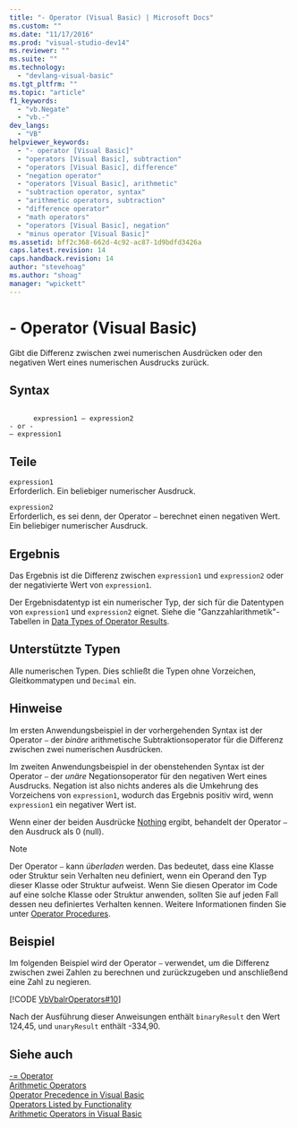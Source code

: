 ```yaml
---
title: "- Operator (Visual Basic) | Microsoft Docs"
ms.custom: ""
ms.date: "11/17/2016"
ms.prod: "visual-studio-dev14"
ms.reviewer: ""
ms.suite: ""
ms.technology: 
  - "devlang-visual-basic"
ms.tgt_pltfrm: ""
ms.topic: "article"
f1_keywords: 
  - "vb.Negate"
  - "vb.-"
dev_langs: 
  - "VB"
helpviewer_keywords: 
  - "- operator [Visual Basic]"
  - "operators [Visual Basic], subtraction"
  - "operators [Visual Basic], difference"
  - "negation operator"
  - "operators [Visual Basic], arithmetic"
  - "subtraction operator, syntax"
  - "arithmetic operators, subtraction"
  - "difference operator"
  - "math operators"
  - "operators [Visual Basic], negation"
  - "minus operator [Visual Basic]"
ms.assetid: bff2c368-662d-4c92-ac87-1d9bdfd3426a
caps.latest.revision: 14
caps.handback.revision: 14
author: "stevehoag"
ms.author: "shoag"
manager: "wpickett"
---
```

# - Operator (Visual Basic)
Gibt die Differenz zwischen zwei numerischen Ausdrücken oder den negativen Wert eines numerischen Ausdrucks zurück.  
  
## Syntax  
  
```  
  
      expression1 – expression2  
- or -  
– expression1  
```  
  
## Teile  
 `expression1`  
 Erforderlich.  Ein beliebiger numerischer Ausdruck.  
  
 `expression2`  
 Erforderlich, es sei denn, der Operator `–` berechnet einen negativen Wert.  Ein beliebiger numerischer Ausdruck.  
  
## Ergebnis  
 Das Ergebnis ist die Differenz zwischen `expression1` und `expression2` oder der negativierte Wert von `expression1`.  
  
 Der Ergebnisdatentyp ist ein numerischer Typ, der sich für die Datentypen von `expression1` und `expression2` eignet.  Siehe die "Ganzzahlarithmetik"\-Tabellen in [Data Types of Operator Results](../../../visual-basic/language-reference/operators/data-types-of-operator-results.md).  
  
## Unterstützte Typen  
 Alle numerischen Typen.  Dies schließt die Typen ohne Vorzeichen, Gleitkommatypen und `Decimal` ein.  
  
## Hinweise  
 Im ersten Anwendungsbeispiel in der vorhergehenden Syntax ist der Operator `–` der *binäre* arithmetische Subtraktionsoperator für die Differenz zwischen zwei numerischen Ausdrücken.  
  
 Im zweiten Anwendungsbeispiel in der obenstehenden Syntax ist der Operator `–` der *unäre* Negationsoperator für den negativen Wert eines Ausdrucks.  Negation ist also nichts anderes als die Umkehrung des Vorzeichens von `expression1`, wodurch das Ergebnis positiv wird, wenn `expression1` ein negativer Wert ist.  
  
 Wenn einer der beiden Ausdrücke [Nothing](../../../visual-basic/language-reference/nothing.md) ergibt, behandelt der Operator `–` den Ausdruck als 0 \(null\).  
  
> [!NOTE]
>  Der Operator `–` kann *überladen* werden. Das bedeutet, dass eine Klasse oder Struktur sein Verhalten neu definiert, wenn ein Operand den Typ dieser Klasse oder Struktur aufweist.  Wenn Sie diesen Operator im Code auf eine solche Klasse oder Struktur anwenden, sollten Sie auf jeden Fall dessen neu definiertes Verhalten kennen.  Weitere Informationen finden Sie unter [Operator Procedures](../../../visual-basic/programming-guide/language-features/procedures/operator-procedures.md).  
  
## Beispiel  
 Im folgenden Beispiel wird der Operator `–` verwendet, um die Differenz zwischen zwei Zahlen zu berechnen und zurückzugeben und anschließend eine Zahl zu negieren.  
  
 [!CODE [VbVbalrOperators#10](../CodeSnippet/VS_Snippets_VBCSharp/VbVbalrOperators#10)]  
  
 Nach der Ausführung dieser Anweisungen enthält `binaryResult` den Wert 124,45, und `unaryResult` enthält \-334,90.  
  
## Siehe auch  
 [\-\= Operator](../../../visual-basic/language-reference/operators/integer-division-assignment-operator.md)   
 [Arithmetic Operators](../../../visual-basic/language-reference/operators/arithmetic-operators.md)   
 [Operator Precedence in Visual Basic](../../../visual-basic/language-reference/operators/operator-precedence.md)   
 [Operators Listed by Functionality](../../../visual-basic/language-reference/operators/operators-listed-by-functionality.md)   
 [Arithmetic Operators in Visual Basic](../../../visual-basic/programming-guide/language-features/operators-and-expressions/arithmetic-operators.md)